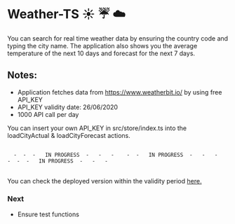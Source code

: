 # Weather-TS :sunny: :umbrella: :cloud:

You can search for real time weather data by ensuring the country code and typing the city name. The application also shows you the average temperature of the next 10 days and forecast for the next 7 days.

## Notes:

- Application fetches data from https://www.weatherbit.io/ by using free API_KEY
- API_KEY validity date: 26/06/2020
- 1000 API call per day

You can insert your own API_KEY in src/store/index.ts into the loadCityActual & loadCityForecast actions.

## 
      -  -  -   IN PROGRESS  -   -   -    -  -   IN PROGRESS  -   -   -    -  -  -   IN PROGRESS  -   -   -  
##    

You can check the deployed version within the validity period [here.](https://gergokutu-weather.netlify.app)

### Next

- Ensure test functions

